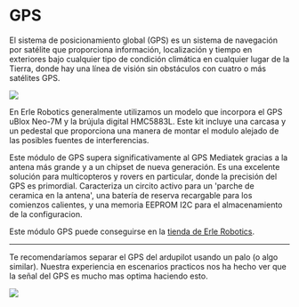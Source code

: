 # GPS

El sistema de posicionamiento global (GPS) es un sistema de navegación por satélite que proporciona información, localización y tiempo en exteriores bajo cualquier tipo de condición climática en cualquier lugar de la Tierra, donde hay una línea de visión sin obstáculos con cuatro o más satélites GPS.

![](https://erlerobotics.com/blog/wp-content/uploads/2014/11/erle-gps1.jpg)

En Erle Robotics generalmente utilizamos un modelo que incorpora el GPS uBlox Neo-7M y la brújula digital HMC5883L. Este kit incluye una carcasa y un pedestal que proporciona una manera de montar el modulo alejado de las posibles fuentes de interferencias.

Este módulo de GPS supera significativamente al GPS Mediatek gracias a la antena más grande y a un chipset de nueva generación. Es una excelente solución para multicopteros y rovers en particular, donde la precisión del GPS es primordial. Caracteriza un circito activo para un 'parche de ceramica en la antena', una batería de reserva recargable para los comienzos calientes, y una memoria EEPROM I2C para el almacenamiento de la configuracion.

Este módulo GPS puede conseguirse en la [tienda de Erle Robotics](https://erlerobotics.com/blog/product/erle-gps-erle-ublox-gps-compass-kit/).

-----

Te recomendaríamos separar el GPS del ardupilot usando un palo (o algo similar). Nuestra experiencia en escenarios practicos nos ha hecho ver que la señal del GPS es mucho mas optima haciendo esto.

![](../img/variado/IMG_20150115_192954.jpg)
